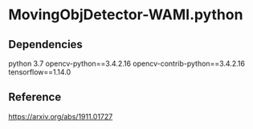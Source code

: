 # MovingObjDetector-WAMI.python

## Dependencies
python 3.7
opencv-python==3.4.2.16
opencv-contrib-python==3.4.2.16
tensorflow==1.14.0

## Reference

https://arxiv.org/abs/1911.01727
